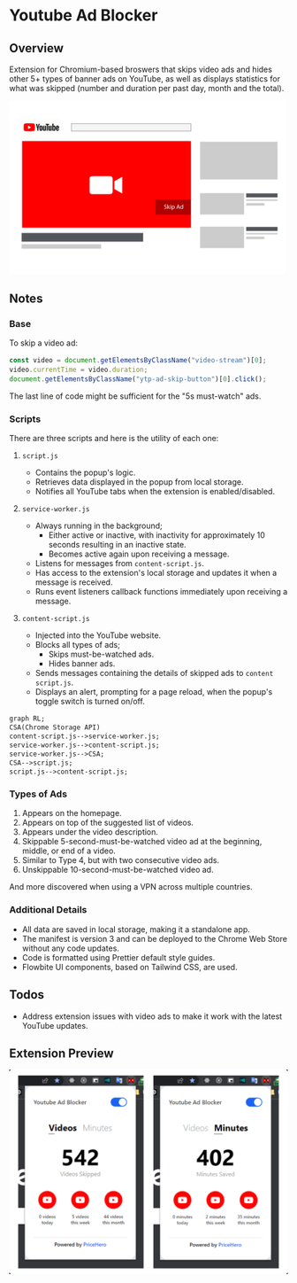 # Youtube Ad Blocker

## Overview

Extension for Chromium-based broswers that skips video ads and hides other 5+ types of banner ads on YouTube, as well as displays statistics for what was skipped (number and duration per past day, month and the total).

<img src="illustration.png" alt="YAB Illustration" width="500" />

## Notes

### Base

To skip a video ad:

```js
const video = document.getElementsByClassName("video-stream")[0];
video.currentTime = video.duration;
document.getElementsByClassName("ytp-ad-skip-button")[0].click();
```

The last line of code might be sufficient for the "5s must-watch" ads.

### Scripts

There are three scripts and here is the utility of each one:

1. `script.js`

   - Contains the popup's logic.
   - Retrieves data displayed in the popup from local storage.
   - Notifies all YouTube tabs when the extension is enabled/disabled.

2. `service-worker.js`

   - Always running in the background;
     - Either active or inactive, with inactivity for approximately 10 seconds resulting in an inactive state.
     - Becomes active again upon receiving a message.
   - Listens for messages from `content-script.js`.
   - Has access to the extension's local storage and updates it when a message is received.
   - Runs event listeners callback functions immediately upon receiving a message.

3. `content-script.js`
   - Injected into the YouTube website.
   - Blocks all types of ads;
     - Skips must-be-watched ads.
     - Hides banner ads.
   - Sends messages containing the details of skipped ads to `content script.js`.
   - Displays an alert, prompting for a page reload, when the popup's toggle switch is turned on/off.

```mermaid
graph RL;
CSA(Chrome Storage API)
content-script.js-->service-worker.js;
service-worker.js-->content-script.js;
service-worker.js-->CSA;
CSA-->script.js;
script.js-->content-script.js;
```

### Types of Ads

1. Appears on the homepage.
2. Appears on top of the suggested list of videos.
3. Appears under the video description.
4. Skippable 5-second-must-be-watched video ad at the beginning, middle, or end of a video.
5. Similar to Type 4, but with two consecutive video ads.
6. Unskippable 10-second-must-be-watched video ad.

And more discovered when using a VPN across multiple countries.

### Additional Details

- All data are saved in local storage, making it a standalone app.
- The manifest is version 3 and can be deployed to the Chrome Web Store without any code updates.
- Code is formatted using Prettier default style guides.
- Flowbite UI components, based on Tailwind CSS, are used.

## Todos

- Address extension issues with video ads to make it work with the latest YouTube updates.

## Extension Preview

<img src="popup.png" alt="YAB Popup" width="600" />
